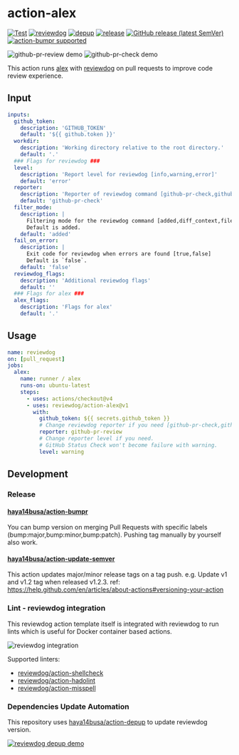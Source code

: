 # action-alex

[![Test](https://github.com/reviewdog/action-alex/workflows/Test/badge.svg)](https://github.com/reviewdog/action-alex/actions?query=workflow%3ATest)
[![reviewdog](https://github.com/reviewdog/action-alex/workflows/reviewdog/badge.svg)](https://github.com/reviewdog/action-alex/actions?query=workflow%3Areviewdog)
[![depup](https://github.com/reviewdog/action-alex/workflows/depup/badge.svg)](https://github.com/reviewdog/action-alex/actions?query=workflow%3Adepup)
[![release](https://github.com/reviewdog/action-alex/workflows/release/badge.svg)](https://github.com/reviewdog/action-alex/actions?query=workflow%3Arelease)
[![GitHub release (latest SemVer)](https://img.shields.io/github/v/release/reviewdog/action-alex?logo=github&sort=semver)](https://github.com/reviewdog/action-alex/releases)
[![action-bumpr supported](https://img.shields.io/badge/bumpr-supported-ff69b4?logo=github&link=https://github.com/haya14busa/action-bumpr)](https://github.com/haya14busa/action-bumpr)

![github-pr-review demo](https://user-images.githubusercontent.com/3797062/86608522-a2533700-bfe5-11ea-958b-a5bcfebbe059.png)
![github-pr-check demo](https://user-images.githubusercontent.com/3797062/86608626-bf880580-bfe5-11ea-9413-56028bdc63c5.png)

This action runs [alex](https://alexjs.com/) with [reviewdog](https://github.com/reviewdog/reviewdog) on pull requests to improve code review experience.

## Input

```yaml
inputs:
  github_token:
    description: 'GITHUB_TOKEN'
    default: '${{ github.token }}'
  workdir:
    description: 'Working directory relative to the root directory.'
    default: '.'
  ### Flags for reviewdog ###
  level:
    description: 'Report level for reviewdog [info,warning,error]'
    default: 'error'
  reporter:
    description: 'Reporter of reviewdog command [github-pr-check,github-check,github-pr-review].'
    default: 'github-pr-check'
  filter_mode:
    description: |
      Filtering mode for the reviewdog command [added,diff_context,file,nofilter].
      Default is added.
    default: 'added'
  fail_on_error:
    description: |
      Exit code for reviewdog when errors are found [true,false]
      Default is `false`.
    default: 'false'
  reviewdog_flags:
    description: 'Additional reviewdog flags'
    default: ''
  ### Flags for alex ###
  alex_flags:
    description: 'Flags for alex'
    default: '.'
```

## Usage

```yaml
name: reviewdog
on: [pull_request]
jobs:
  alex:
    name: runner / alex
    runs-on: ubuntu-latest
    steps:
      - uses: actions/checkout@v4
      - uses: reviewdog/action-alex@v1
        with:
          github_token: ${{ secrets.github_token }}
          # Change reviewdog reporter if you need [github-pr-check,github-check,github-pr-review].
          reporter: github-pr-review
          # Change reporter level if you need.
          # GitHub Status Check won't become failure with warning.
          level: warning
```

## Development

### Release

#### [haya14busa/action-bumpr](https://github.com/haya14busa/action-bumpr)
You can bump version on merging Pull Requests with specific labels (bump:major,bump:minor,bump:patch).
Pushing tag manually by yourself also work.

#### [haya14busa/action-update-semver](https://github.com/haya14busa/action-update-semver)

This action updates major/minor release tags on a tag push. e.g. Update v1 and v1.2 tag when released v1.2.3.
ref: https://help.github.com/en/articles/about-actions#versioning-your-action

### Lint - reviewdog integration

This reviewdog action template itself is integrated with reviewdog to run lints
which is useful for Docker container based actions.

![reviewdog integration](https://user-images.githubusercontent.com/3797062/72735107-7fbb9600-3bde-11ea-8087-12af76e7ee6f.png)

Supported linters:

- [reviewdog/action-shellcheck](https://github.com/reviewdog/action-shellcheck)
- [reviewdog/action-hadolint](https://github.com/reviewdog/action-hadolint)
- [reviewdog/action-misspell](https://github.com/reviewdog/action-misspell)

### Dependencies Update Automation
This repository uses [haya14busa/action-depup](https://github.com/haya14busa/action-depup) to update
reviewdog version.

[![reviewdog depup demo](https://user-images.githubusercontent.com/3797062/73154254-170e7500-411a-11ea-8211-912e9de7c936.png)](https://github.com/reviewdog/action-template/pull/6)

